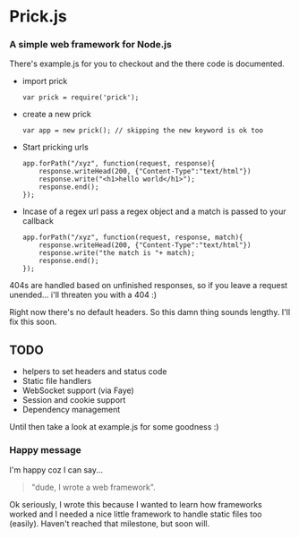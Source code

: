 Prick.js
=========

### A simple web framework for Node.js

There's example.js for you to checkout and the there code is documented.

*   import prick

        var prick = require('prick');

*   create a new prick

        var app = new prick(); // skipping the new keyword is ok too

*   Start pricking urls

        app.forPath("/xyz", function(request, response){
            response.writeHead(200, {"Content-Type":"text/html"})
            response.write("<h1>hello world</h1>");
            response.end();
        });

*   Incase of a regex url pass a regex object and a match is passed to your callback

        app.forPath("/xyz", function(request, response, match){
            response.writeHead(200, {"Content-Type":"text/html"})
            response.write("the match is "+ match);
            response.end();
        });


404s are handled based on unfinished responses, so if you leave a request unended... i'll threaten you with a 404 :)

Right now there's no default headers. So this damn thing sounds lengthy. I'll fix this soon.

## TODO

* helpers to set headers and status code
* Static file handlers
* WebSocket support (via Faye)
* Session and cookie support
* Dependency management

Until then take a look at example.js for some goodness :)

### Happy message

I'm happy coz I can say...
> "dude, I wrote a web framework".

Ok seriously, I wrote this because I wanted to learn how frameworks worked and I needed a nice little framework to handle static files too (easily). Haven't reached that milestone, but soon will.
